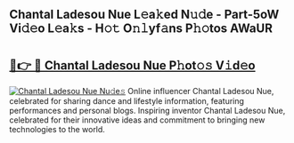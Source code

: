 ## Chantal Ladesou Nue L𝚎a𝚔ed N𝚞𝚍e - Part-5oW Vi𝚍𝚎o L𝚎a𝚔s - H𝚘𝚝 O𝚗𝚕yf𝚊ns P𝚑𝚘tos AWaUR

# <h2><a href="http://kfdbv61.oniu.top/?m=Chantal+Ladesou+Nue">🔗👉 🔴 Chantal Ladesou Nue P𝚑ot𝚘𝚜 V𝚒d𝚎o</a></h2>

[![Chantal Ladesou Nue Nu𝚍e𝚜](https://i.imgur.com/0qMVB7G.gif)](http://kfdbv61.oniu.top/?m=Chantal+Ladesou+Nue)
Online influencer Chantal Ladesou Nue, celebrated for sharing dance and lifestyle information, featuring performances and personal blogs. Inspiring inventor Chantal Ladesou Nue, celebrated for their innovative ideas and commitment to bringing new technologies to the world.  
